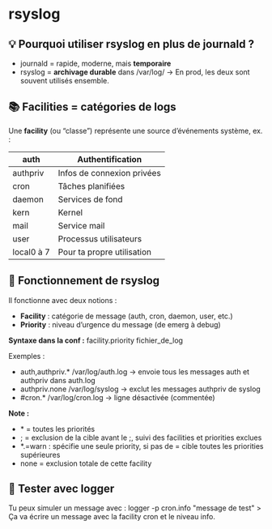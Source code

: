 # rsyslog

## **💡 Pourquoi utiliser rsyslog en plus de journald ?**

- journald = rapide, moderne, mais **temporaire**
- rsyslog = **archivage durable** dans /var/log/ → En prod, les deux sont souvent utilisés ensemble.



## **📚 Facilities = catégories de logs**

Une **facility** (ou “classe”) représente une source d’événements système, ex. :

| auth       | Authentification           |
|------------|----------------------------|
| authpriv   | Infos de connexion privées |
| cron       | Tâches planifiées          |
| daemon     | Services de fond           |
| kern       | Kernel                     |
| mail       | Service mail               |
| user       | Processus utilisateurs     |
| local0 à 7 | Pour ta propre utilisation |

## **🧩 Fonctionnement de rsyslog**

Il fonctionne avec deux notions :

- **Facility** : catégorie de message (auth, cron, daemon, user, etc.)
- **Priority** : niveau d’urgence du message (de emerg à debug)

**Syntaxe dans la conf :** facility.priority fichier_de_log

Exemples :

- auth,authpriv.* /var/log/auth.log → envoie tous les messages auth et authpriv dans auth.log
- authpriv.none /var/log/syslog → exclut les messages authpriv de syslog
- #cron.* /var/log/cron.log → ligne désactivée (commentée)

**Note :**

- \* = toutes les priorités
- ; = exclusion de la cible avant le ;, suivi des facilities et priorities exclues
- \*.=warn : spécifie une seule priority, si pas de = cible toutes les priorities supérieures
- none = exclusion totale de cette facility



## **🧪 Tester avec logger**

Tu peux simuler un message avec : logger -p cron.info "message de test" > Ça va écrire un message avec la facility cron et le niveau info.

